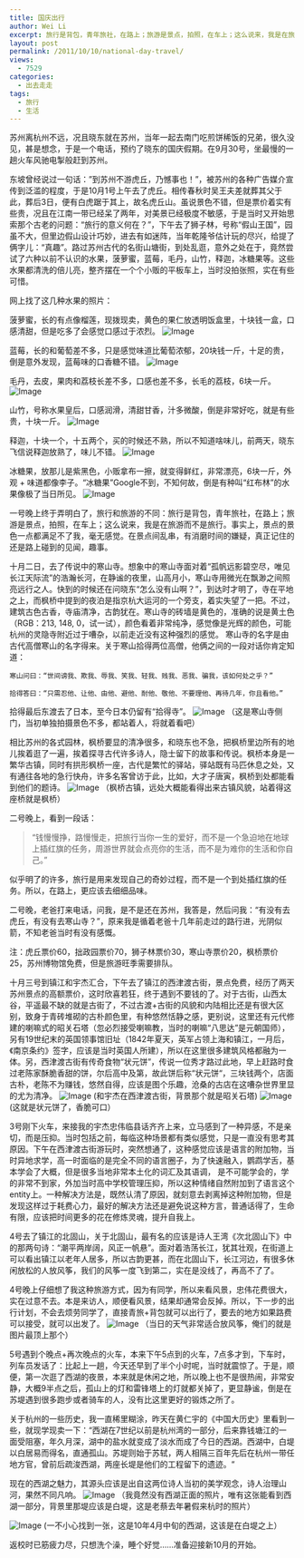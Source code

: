 ```yaml
---
title: 国庆出行
author: Wei Li
excerpt: 旅行是背包，青年旅社，在路上；旅游是景点，拍照，在车上；这么说来，我是在旅游而不是旅行。事实上，景点的景色一点都满足不了我，毫无感觉，在景点间乱串，有消磨时间的嫌疑，真正记住的还是路上碰到的见闻，趣事。
layout: post
permalink: /2011/10/10/national-day-travel/
views:
  - 7529
categories:
  - 出去走走
tags:
  - 旅行
  - 生活
---
```

 苏州离杭州不远，况且晓东就在苏州，当年一起去南门吃煎饼稀饭的兄弟，很久没见，甚是想念，于是一个电话，预约了晓东的国庆假期。在9月30号，坐最慢的一趟火车风驰电掣般赶到苏州。

东坡曾经说过一句话：”到苏州不游虎丘，乃憾事也！”，被苏州的各种广告媒介宣传到泛滥的程度，于是10月1号上午去了虎丘。相传春秋时吴王夫差就葬其父于此，葬后3日，便有白虎踞于其上，故名虎丘山。虽说景色不错，但是票价着实有些贵，况且在江南一带已经呆了两年，对美景已经极度不敏感，于是当时又开始思索那个古老的问题：“旅行的意义何在？”，下午去了狮子林，号称“假山王国”，园虽不大，但里边假山设计巧妙，进去有如迷阵，当年乾隆爷估计玩的尽兴，给提了俩字儿：“真趣”。路过苏州古代的名街山塘街，到处乱逛，意外之处在于，竟然尝试了六种以前不认识的水果，菠萝蜜，蓝莓，毛丹，山竹，释迦，冰糖果等。这些水果都清洗的倍儿亮，整齐摆在一个个小贩的平板车上，当时没拍张照，实在有些可惜。

网上找了这几种水果的照片：

菠萝蜜，长的有点像榴莲，现拨现卖，黄色的果仁放透明饭盒里，十块钱一盒，口感清甜，但是吃多了会感觉口感过于浓烈。
![Image][1]

蓝莓，长的和葡萄差不多，只是感觉味道比葡萄浓郁，20块钱一斤，十足的贵，倒是意外发现，蓝莓味的口香糖不错。
![Image][2]

毛丹，去皮，果肉和荔枝长差不多，口感也差不多，长毛的荔枝，6块一斤。
![Image][3]

山竹，号称水果皇后，口感润滑，清甜甘香，汁多微酸，倒是非常好吃，就是有些贵，十块一斤。
![Image][4] 

释迦，十块一个，十五两个，买的时候还不熟，所以不知道啥味儿，前两天，晓东飞信说释迦放熟了，味儿不错。
![Image][5]

冰糖果，放那儿是紫黑色，小贩拿布一擦，就变得鲜红，非常漂亮，6块一斤，外观 + 味道都像李子。“冰糖果”Google不到，不知何故，倒是有种叫“红布林”的水果像极了当日所见。
![Image][6]

一号晚上终于弄明白了，旅行和旅游的不同：旅行是背包，青年旅社，在路上；旅游是景点，拍照，在车上；这么说来，我是在旅游而不是旅行。事实上，景点的景色一点都满足不了我，毫无感觉。在景点间乱串，有消磨时间的嫌疑，真正记住的还是路上碰到的见闻，趣事。

十月二日，去了传说中的寒山寺。想象中的寒山寺面对着“孤帆远影碧空尽，唯见长江天际流”的浩瀚长河，在静谧的夜里，山高月小，寒山寺用微光在飘渺之间照亮远行之人。快到的时候还在问晓东“怎么没有山啊？”，到达时才明了，寺在平地之上，而枫桥中提到的夜泊是指京杭大运河的一个旁支，着实失望了一把。不过，建筑古色古香，寺庙清净，古韵犹在。寒山寺的砖墙是黄色的，准确的说是黄土色（RGB：213, 148, 0，试一试），颜色看着非常纯净，感觉像是光辉的颜色，可能杭州的灵隐寺附近过于嘈杂，以前走近没有这种强烈的感觉。 寒山寺的名字是由古代高僧寒山的名字得来。关于寒山拾得两位高僧，他俩之间的一段对话你肯定知道：

	寒山问曰：“世间谤我、欺我、辱我、笑我、轻我、贱我、恶我、骗我，该如何处之乎？”

	拾得答曰：“只需忍他、让他、由他、避他、耐他、敬他、不要理他、再待几年，你且看他。”

拾得最后东渡去了日本，至今日本仍留有“拾得寺”。 
![Image][7]
（这是寒山寺侧门，当初单独拍摄景色不多，都站着人，将就着看吧）

相比苏州的各式园林，枫桥要显的清净很多，和晓东也不急，把枫桥里边所有的地儿挨着逛了一遍，挨着探寻古代许多诗人，隐士留下的故事和传说。枫桥本身是一繁华古镇，同时有拱形枫桥一座，古代是繁忙的驿站，驿站既有马匹休息之处，又有通往各地的急行快舟，许多名客曾访于此，比如，大才子唐寅，枫桥到处都能看到他们的题诗。 
![Image][8]
（枫桥古镇，远处大概能看得出来古镇风貌，站着得这座桥就是枫桥）

二号晚上，看到一段话：

>“钱慢慢挣，路慢慢走，把旅行当你一生的爱好，而不是一个急迫地在地球上插红旗的任务，周游世界就会点亮你的生活，而不是为难你的生活和你自己。”

似乎明了的许多，旅行是用来发现自己的奇妙过程，而不是一个到处插红旗的任务。所以，在路上，更应该去细细品味。

二号晚，老爸打来电话，问我，是不是还在苏州，我答是，然后问我：“有没有去虎丘，有没有去寒山寺？”，原来我是循着老爸十几年前走过的路行进，光阴似箭，不知老爸当时有没有感慨。

注：虎丘票价60，拙政园票价70，狮子林票价30，寒山寺票价20，枫桥票价25，苏州博物馆免费，但是旅游旺季需要排队。

十月三号到镇江和宇杰汇合，下午去了镇江的西津渡古街，景点免费，经历了两天苏州景点的高额票价，这时欣喜若狂，终于遇到不要钱的了。对于古街，山西太谷，平遥最不缺的就是古街了，不过古渡+古街的风貌和内陆相比还是有很大区别，致身于青砖堆砌的古朴颜色里，有种悠然恬静之感，更别说，这里还有元代修建的喇嘛式的昭关石塔（忽必烈接受喇嘛教，当时的喇嘛“八思达”是元朝国师），另有19世纪末的英国领事馆旧址（1842年夏天，英军占领上海和镇江，一月后，《南京条约》签字，应该是当时英国人所建），所以在这里很多建筑风格都融为一体。另，西津渡古街有传奇食物“状元饼”，传说一位秀才路过此地，早上赶路时食过老陈家酥脆香甜的饼，尔后高中及第，故此饼后称“状元饼“，三块钱两个，店面古朴，老陈不为赚钱，悠然自得，应该是图个乐趣，沧桑的古店在这嘈杂世界里显的尤为清净。
![Image][9]
 (和宇杰在西津渡古街，背景那个就是昭关石塔)
![Image][10]
(这就是状元饼了，香脆可口）

3号刚下火车，来接我的宇杰忠伟临县话齐齐上来，立马感到了一种异感，不是亲切，而是压抑。当时包括之前，每临这种场景都有类似感觉，只是一直没有思考其原因。下午在西津渡古街游玩时，突然想通了，这种感觉应该是语言的附加物，当时异地求学，高一时面临的是完全不同的语言圈子，为了快速融入，鹦鹉学舌，基本学会了大概，但是很多当地非常本土化的词汇及其语调， 是不可能学会的，学的非常不到家，外加当时高中学校管理压抑，所以这种情绪自然附加到了语言这个entity上。一种解决方法是，既然认清了原因，就刻意去剥离掉这种附加物，但是发现这样过于耗费心力，最好的解决方法还是避免说这种方言，普通话得了，生命有限，应该把时间更多的花在修炼灵魂，提升自我上。

4号去了镇江的北固山，关于北固山，最有名的应该是诗人王湾《次北固山下》中的那两句诗：“潮平两岸阔，风正一帆悬”。面对着浩荡长江，犹其壮观，在街道上可以看出镇江以老年人居多，所以古韵更甚，而在北固山下，长江河边，有很多休闲放松的人放风筝，我们的风筝一度飞到第二，实在是没线了，再高不了了。

4号晚上仔细想了我这种旅游方式，因为有同学，所以来看风景，忠伟花费很大，实在过意不去。本是来访人，顺便看风景，结果却通常会反掉。所以，下一步的出行计划，不会去烦劳同学了，直接青旅+背包就可以出行了，要去的地方如果路费可以接受，就可以出发了。 
![Image][11]
（当日的天气非常适合放风筝，俺们的就是图片最顶上那个）

5号遇到个晚点+再次晚点的火车，本来下午5点到的火车，7点多才到，下车时，列车员发话了：比起上一趟，今天还早到了半个小时呢，当时就震惊了。于是，顺便，第一次逛了西湖的夜景，本来就是休闲之地，所以晚上也不是很热闹，非常安静，大概9半点之后，孤山上的灯和雷锋塔上的灯就都关掉了，更显静谧，倒是在苏堤遇到很多跑步或者骑车的人，没有比这里更好的锻炼之所了。

关于杭州的一些历史，我一直稀里糊涂，昨天在黄仁宇的《中国大历史》里看到一些，就现学现卖一下：“西湖在7世纪以前是杭州湾的一部分，后来靠钱塘江的一面受阻塞，年久月深，湖中的盐水就变成了淡水而成了今日的西湖。西湖中，白堤以白居易而得名，直通孤山。苏堤则始于苏轼，两人相隔三百年先后在杭州一带任地方官，曾前后疏浚西湖，两座长堤是他们的工程留下的遗迹。“

现在的西湖之魅力，其源头应该是出自这两位诗人当初的美学观念，诗人治理山河，果然不同凡响。
![Image][12] 
（我竟然没有西湖正面的照片，唯有这张能看到西湖一部分，背景里那堤应该是白堤，这是老蔡去年暑假来杭时的照片）

![Image][13]
(一不小心找到一张，这是10年4月中旬的西湖，这该是在白堤之上）

返校时已筋疲力尽，只想洗个澡，睡个好觉……准备迎接新10月的开始。

[1]: /uploads/2011/10/boluomi.jpg
[2]: /uploads/2011/10/lanmei.jpg
[3]: /uploads/2011/10/maodan.jpg
[4]: /uploads/2011/10/shanzhu.jpg
[5]: /uploads/2011/10/shijia.jpg
[6]: /uploads/2011/10/bingtangguo1.jpg
[7]: /uploads/2011/10/寒山寺.jpg
[8]: /uploads/2011/10/枫桥.jpg
[9]: /uploads/2011/10/昭关石塔.jpg
[10]: /uploads/2011/10/状元饼.jpg
[11]: /uploads/2011/10/放风筝.jpg
[12]: /uploads/2011/10/西湖.jpg
[13]: /uploads/2011/10/杭州初春.jpg
